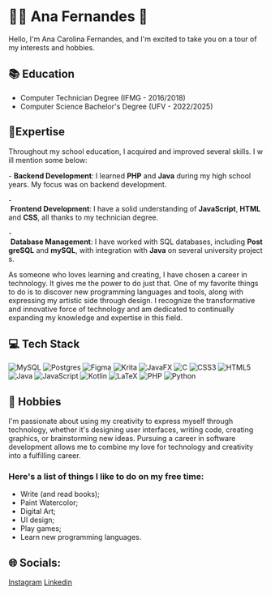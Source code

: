 
# 👩‍💻 Ana Fernandes 🎨

Hello, I'm Ana Carolina Fernandes, and I'm excited to take you on a tour of my interests and hobbies.

## 📚 Education
- Computer Technician Degree (IFMG - 2016/2018)
- Computer Science Bachelor's Degree (UFV - 2022/2025)

## 🚩Expertise
Throughout my school education, I acquired and improved several skills. I will mention some below:

- **Backend Development**: I learned **PHP** and **Java** during my high school years. My focus was on backend development.

- **Frontend Development**: I have a solid understanding of **JavaScript**, **HTML** and **CSS**, all thanks to my technician degree. 

- **Database Management**: I have worked with SQL databases, including **PostgreSQL** and **mySQL**, with integration with **Java** on several university projects.

As someone who loves learning and creating, I have chosen a career in technology. It gives me the power to do just that. One of my favorite things to do is to discover new programming languages and tools, along with expressing my artistic side through design. I recognize the transformative and innovative force of technology and am dedicated to continually expanding my knowledge and expertise in this field.

## 💻 Tech Stack

![MySQL](https://img.shields.io/badge/mysql-4479A1.svg?style=for-the-badge&logo=mysql&logoColor=white)
![Postgres](https://img.shields.io/badge/postgres-%23316192.svg?style=for-the-badge&logo=postgresql&logoColor=white)
![Figma](https://img.shields.io/badge/figma-%23F24E1E.svg?style=for-the-badge&logo=figma&logoColor=white)
![Krita](https://img.shields.io/badge/Krita-203759?style=for-the-badge&logo=krita&logoColor=EEF37B)
![JavaFX](https://img.shields.io/badge/javafx-%23FF0000.svg?style=for-the-badge&logo=javafx&logoColor=white)
![C](https://img.shields.io/badge/c-%2300599C.svg?style=for-the-badge&logo=c&logoColor=white)
![CSS3](https://img.shields.io/badge/css3-%231572B6.svg?style=for-the-badge&logo=css3&logoColor=white)
![HTML5](https://img.shields.io/badge/html5-%23E34F26.svg?style=for-the-badge&logo=html5&logoColor=white)
![Java](https://img.shields.io/badge/java-%23ED8B00.svg?style=for-the-badge&logo=openjdk&logoColor=white)
![JavaScript](https://img.shields.io/badge/javascript-%23323330.svg?style=for-the-badge&logo=javascript&logoColor=%23F7DF1E)
![Kotlin](https://img.shields.io/badge/kotlin-%237F52FF.svg?style=for-the-badge&logo=kotlin&logoColor=white)
![LaTeX](https://img.shields.io/badge/latex-%23008080.svg?style=for-the-badge&logo=latex&logoColor=white)
![PHP](https://img.shields.io/badge/php-%23777BB4.svg?style=for-the-badge&logo=php&logoColor=white)
![Python](https://img.shields.io/badge/python-3670A0?style=for-the-badge&logo=python&logoColor=ffdd54)

## 🩷 Hobbies
I'm passionate about using my creativity to express myself through technology, whether it's designing user interfaces, writing code, creating graphics, or brainstorming new ideas. Pursuing a career in software development allows me to combine my love for technology and creativity into a fulfilling career. 

### Here's a list of things I like to do on my free time:
- Write (and read books);
- Paint Watercolor;
- Digital Art;
- UI design;
- Play games;
- Learn new programming languages.

## 🌐 Socials: 
[Instagram](https://www.instagram.com/ana.helianthus/)
[Linkedin](https://www.linkedin.com/in/ana-carolina-fernandes-clementino-8a82a6235/)
